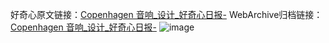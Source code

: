 好奇心原文链接：[Copenhagen 音响_设计_好奇心日报-](https://www.qdaily.com/articles/2242.html)
WebArchive归档链接：[Copenhagen 音响_设计_好奇心日报-](http://web.archive.org/web/20190623151020/https://www.qdaily.com/articles/2242.html)
![image](http://ww3.sinaimg.cn/large/007d5XDpgy1g3vbx4lpmqj30u03haap4)